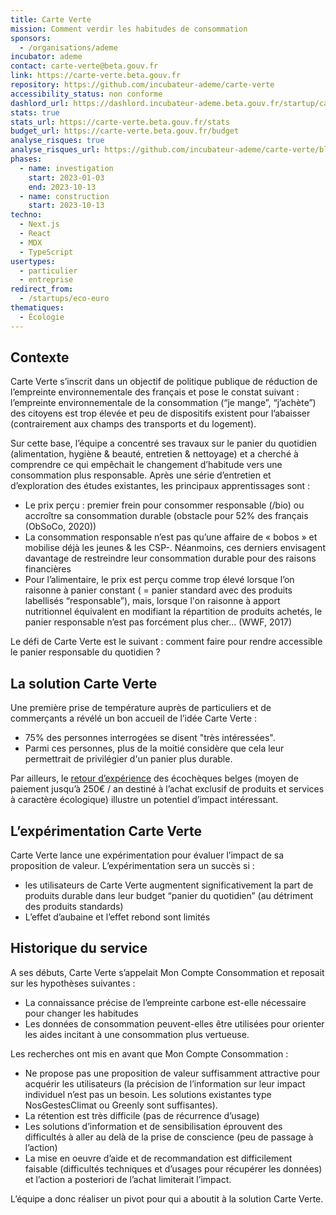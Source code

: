 ```yaml
---
title: Carte Verte
mission: Comment verdir les habitudes de consommation
sponsors:
  - /organisations/ademe
incubator: ademe
contact: carte-verte@beta.gouv.fr
link: https://carte-verte.beta.gouv.fr
repository: https://github.com/incubateur-ademe/carte-verte
accessibility_status: non conforme
dashlord_url: https://dashlord.incubateur-ademe.beta.gouv.fr/startup/carte-verte
stats: true
stats_url: https://carte-verte.beta.gouv.fr/stats
budget_url: https://carte-verte.beta.gouv.fr/budget
analyse_risques: true
analyse_risques_url: https://github.com/incubateur-ademe/carte-verte/blob/main/SECURITY.md
phases:
  - name: investigation
    start: 2023-01-03
    end: 2023-10-13
  - name: construction
    start: 2023-10-13
techno:
  - Next.js
  - React
  - MDX
  - TypeScript
usertypes:
  - particulier
  - entreprise
redirect_from:
  - /startups/eco-euro
thematiques:
  - Écologie
---
```

## Contexte
Carte Verte s’inscrit dans un objectif de politique publique de réduction de l’empreinte environnementale des français et pose le constat suivant : l’empreinte environnementale de la consommation (“je mange”, “j’achète”) des citoyens est trop élevée et peu de dispositifs existent pour l’abaisser (contrairement aux champs des transports et du logement).

Sur cette base, l’équipe a concentré ses travaux sur le panier du quotidien (alimentation, hygiène & beauté, entretien & nettoyage) et a cherché à comprendre ce qui empêchait le changement d’habitude vers une consommation plus responsable. Après une série d’entretien et d’exploration des études existantes, les principaux apprentissages sont :

- Le prix perçu : premier frein pour consommer responsable (/bio) ou accroître sa consommation durable (obstacle pour 52% des français (ObSoCo, 2020))
- La consommation responsable n’est pas qu’une affaire de « bobos » et mobilise déjà les jeunes & les CSP-. Néanmoins, ces derniers envisagent davantage de restreindre leur consommation durable pour des raisons financières
- Pour l’alimentaire, le prix est perçu comme trop élevé lorsque l’on raisonne à panier constant ( = panier standard avec des produits labellisés “responsable”), mais, lorsque l'on raisonne à apport nutritionnel équivalent en modifiant la répartition de produits achetés, le panier responsable n’est pas forcément plus cher… (WWF, 2017)

Le défi de Carte Verte est le suivant : comment faire pour rendre accessible le panier responsable du quotidien ?

## La solution Carte Verte
Une première prise de température auprès de particuliers et de commerçants a révélé un bon accueil de l’idée Carte Verte :
- 75% des personnes interrogées se disent "très intéressées".
- Parmi ces personnes, plus de la moitié considère que cela leur permettrait de privilégier d'un panier plus durable.

Par ailleurs, le [retour d’expérience](https://fr.businessam.be/eco-cheque-gagne-popularite/) des écochèques belges (moyen de paiement jusqu’à 250€ / an destiné à l’achat exclusif de produits et services à caractère écologique) illustre un potentiel d’impact intéressant.

## L’expérimentation Carte Verte
Carte Verte lance une expérimentation pour évaluer l’impact de sa proposition de valeur. L’expérimentation sera un succès si :
- les utilisateurs de Carte Verte augmentent significativement la part de produits durable dans leur budget “panier du quotidien” (au détriment des produits standards)
- L’effet d’aubaine et l’effet rebond sont limités

## Historique du service
A ses débuts, Carte Verte s’appelait Mon Compte Consommation et reposait sur les hypothèses suivantes :

- La connaissance précise de l’empreinte carbone est-elle nécessaire pour changer les habitudes
- Les données de consommation peuvent-elles être utilisées pour orienter les aides incitant à une consommation plus vertueuse.

Les recherches ont mis en avant que Mon Compte Consommation :
- Ne propose pas une proposition de valeur suffisamment attractive pour acquérir les utilisateurs (la précision de l’information sur leur impact individuel n’est pas un besoin. Les solutions existantes type NosGestesClimat ou Greenly sont suffisantes).
- La rétention est très difficile (pas de récurrence d’usage)
- Les solutions d’information et de sensibilisation éprouvent des difficultés à aller au delà de la prise de conscience (peu de passage à l’action)
- La mise en oeuvre d’aide et de recommandation est difficilement faisable (difficultés techniques et d’usages pour récupérer les données) et l’action a posteriori de l’achat limiterait l’impact.

L’équipe a donc réaliser un pivot pour qui a aboutit à la solution Carte Verte.